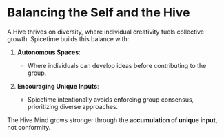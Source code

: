 # Balancing the Self and the Hive

A Hive thrives on diversity, where individual creativity fuels collective growth. Spicetime builds this balance with:

1. **Autonomous Spaces**:
    - Where individuals can develop ideas before contributing to the group.

2. **Encouraging Unique Inputs**:
    - Spicetime intentionally avoids enforcing group consensus, prioritizing diverse approaches.

The Hive Mind grows stronger through the **accumulation of unique input**, not conformity.